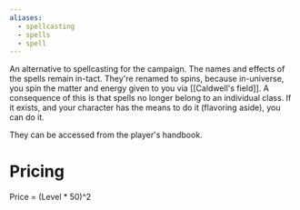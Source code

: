 ```yaml
---
aliases:
  - spellcasting
  - spells
  - spell
---
```

An alternative to spellcasting for the campaign. The names and effects of the spells remain in-tact. They're renamed to spins, because in-universe, you spin the matter and energy given to you via [[Caldwell's field]]. A consequence of this is that spells no longer belong to an individual class. If it exists, and your character has the means to do it (flavoring aside), you can do it. 

They can be accessed from the player's handbook. 

# Pricing
Price = (Level * 50)^2
